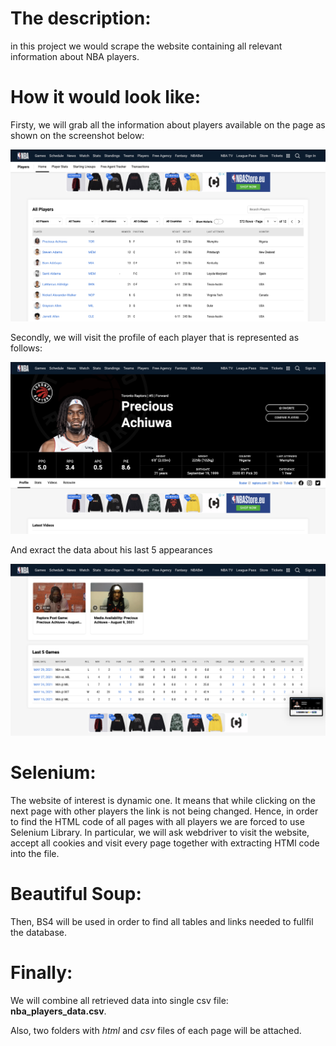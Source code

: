 # The description: 

in this project we would scrape the website containing all relevant information about NBA players.

# How it would look like:

Firsty, we will grab all the information about players available on the page as shown on the screenshot below:

<img src='https://github.com/Pavel-Polyanskiy/Web_Scraping/blob/main/NBA_players/Screenshot%202021-09-06%20at%2018.44.21.png'  />

Secondly, we will visit the profile of each player that is represented as follows:

<img src='https://github.com/Pavel-Polyanskiy/Web_Scraping/blob/main/NBA_players/Screenshot%202021-09-06%20at%2018.44.41.png'  />


And exract the data about his last 5 appearances 

<img src='https://github.com/Pavel-Polyanskiy/Web_Scraping/blob/main/NBA_players/Screenshot%202021-09-06%20at%2018.44.46.png'  />

# Selenium:

The website of interest is dynamic one. It means that while clicking on the next page with other players the link is not being changed. Hence, in order to find the HTML code of all pages with all players we are forced to use Selenium Library. In particular, we will ask webdriver to visit the website, accept all cookies and visit every page together with extracting HTMl code into the file.

# Beautiful Soup:

Then, BS4 will be used in order to find all tables and links needed to fullfil the database.

# Finally:

We will combine all retrieved data into single csv file: **nba_players_data.csv**.

Also, two folders with *html* and *csv* files of each page will be attached.


